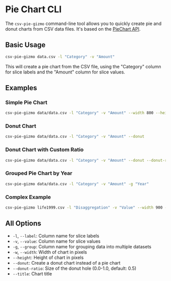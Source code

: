 # Pie Chart CLI

The `csv-pie-gizmo` command-line tool allows you to quickly create pie and donut charts from CSV data files. It's based on the [PieChart API](../api/pie.md).

## Basic Usage

```bash
csv-pie-gizmo data.csv -l "Category" -v "Amount"
```

This will create a pie chart from the CSV file, using the "Category" column for slice labels and the "Amount" column for slice values.

## Examples

### Simple Pie Chart

```bash
csv-pie-gizmo data/data.csv -l "Category" -v "Amount" --width 800 --height 600
```

### Donut Chart

```bash
csv-pie-gizmo data/data.csv -l "Category" -v "Amount" --donut
```

### Donut Chart with Custom Ratio

```bash
csv-pie-gizmo data/data.csv -l "Category" -v "Amount" --donut --donut-ratio 0.7 --width 800 --height 600
```

### Grouped Pie Chart by Year

```bash
csv-pie-gizmo data/data.csv -l "Category" -v "Amount" -g "Year"
```

### Complex Example

```bash
csv-pie-gizmo life1999.csv -l "Disaggregation" -v "Value" --width 900 --height 700 --donut --donut-ratio 0.6 --title "Life Expectancy Distribution"
```

## All Options

- `-l`, `--label`: Column name for slice labels
- `-v`, `--value`: Column name for slice values
- `-g`, `--group`: Column name for grouping data into multiple datasets
- `-w`, `--width`: Width of chart in pixels
- `--height`: Height of chart in pixels
- `--donut`: Create a donut chart instead of a pie chart
- `--donut-ratio`: Size of the donut hole (0.0-1.0, default: 0.5)
- `--title`: Chart title
